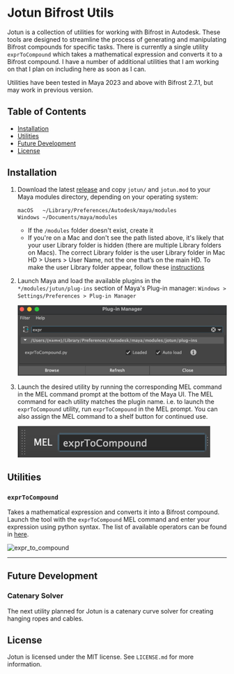 # Jotun Bifrost Utils

Jotun is a collection of utilities for working with Bifrost in Autodesk. These tools are designed to streamline the process of generating and manipulating Bifrost compounds for specific tasks. There is currently a single utility `exprToCompound` which takes a mathematical expression and converts it to a Bifrost compound. I have a number of additional utilities that I am working on that I plan on including here as soon as I can.

Utilities have been tested in Maya 2023 and above with Bifrost 2.7.1, but may work in previous version.

## Table of Contents

- [Installation](#installation)
- [Utilities](#utilities)
- [Future Development](#future-development)
- [License](#license)

## Installation

1. Download the latest [release](https://github.com/AutodeskRoboticsLab/Mimic/releases) and copy `jotun/` and `jotun.mod` to your Maya modules directory, depending on your operating system:
    ```
    macOS   ~/Library/Preferences/Autodesk/maya/modules
    Windows ~/Documents/maya/modules
    ```
   - If the `/modules` folder doesn't exist, create it
   - If you're on a Mac and don't see the path listed above, it's likely that your user Library folder is hidden (there are multiple Library folders on Macs). The correct Library folder is the user Library folder in Mac HD > Users > User Name, not the one that’s on the main HD. To make the user Library folder appear, follow these [instructions](http://osxdaily.com/2013/10/28/show-user-library-folder-os-x-mavericks/)


2. Launch Maya and load the available plugins in the `*/modules/jutun/plug-ins` section of Maya's Plug-in manager: `Windows > Settings/Preferences > Plug-in Manager`

    ![load_plugins](jotun/images/jotun_load_plugins.png)


3. Launch the desired utility by running the corresponding MEL command in the MEL command prompt at the bottom of the Maya UI. The MEL command for each utility matches the plugin name. i.e. to launch the `exprToCompound` utility, run `exprToCompound` in the MEL prompt. You can also assign the MEL command to a shelf button for continued use.

    ![jotun_mel_comand](jotun/images/jotun_mel_command.png)


## Utilities

### `exprToCompound`

Takes a mathematical expression and converts it into a Bifrost compound. Launch the tool with the `exprToCompound` MEL command and enter your expression using python syntax. The list of available operators can be found in [here](jotun/docs/expr_to_compound.md).

![expr_to_compound](jotun/images/expr_to_compound.gif)

---
## Future Development

### Catenary Solver

The next utility planned for Jotun is a catenary curve solver for creating hanging ropes and cables.

## License

Jotun is licensed under the MIT license. See `LICENSE.md` for more information.
